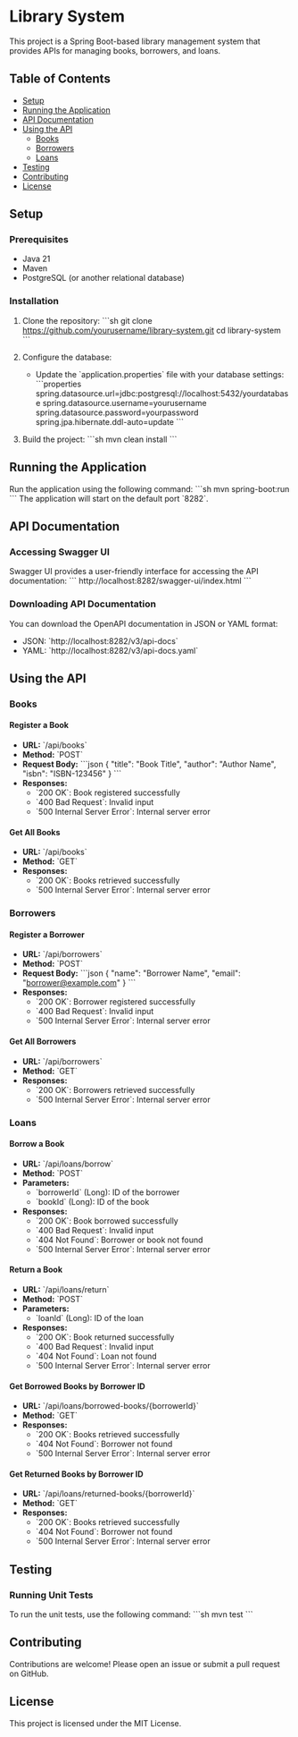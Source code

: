 # Library System

This project is a Spring Boot-based library management system that provides APIs for managing books, borrowers, and loans.

## Table of Contents
- [Setup](#setup)
- [Running the Application](#running-the-application)
- [API Documentation](#api-documentation)
- [Using the API](#using-the-api)
  - [Books](#books)
  - [Borrowers](#borrowers)
  - [Loans](#loans)
- [Testing](#testing)
- [Contributing](#contributing)
- [License](#license)

## Setup

### Prerequisites
- Java 21
- Maven
- PostgreSQL (or another relational database)

### Installation
1. Clone the repository:
   \`\`\`sh
   git clone https://github.com/yourusername/library-system.git
   cd library-system
   \`\`\`

2. Configure the database:
   - Update the \`application.properties\` file with your database settings:
     \`\`\`properties
     spring.datasource.url=jdbc:postgresql://localhost:5432/yourdatabase
     spring.datasource.username=yourusername
     spring.datasource.password=yourpassword
     spring.jpa.hibernate.ddl-auto=update
     \`\`\`

3. Build the project:
   \`\`\`sh
   mvn clean install
   \`\`\`

## Running the Application
Run the application using the following command:
\`\`\`sh
mvn spring-boot:run
\`\`\`
The application will start on the default port \`8282\`.

## API Documentation

### Accessing Swagger UI
Swagger UI provides a user-friendly interface for accessing the API documentation:
\`\`\`
http://localhost:8282/swagger-ui/index.html
\`\`\`

### Downloading API Documentation
You can download the OpenAPI documentation in JSON or YAML format:
- JSON: \`http://localhost:8282/v3/api-docs\`
- YAML: \`http://localhost:8282/v3/api-docs.yaml\`

## Using the API

### Books

#### Register a Book
- **URL:** \`/api/books\`
- **Method:** \`POST\`
- **Request Body:**
  \`\`\`json
  {
    "title": "Book Title",
    "author": "Author Name",
    "isbn": "ISBN-123456"
  }
  \`\`\`
- **Responses:**
  - \`200 OK\`: Book registered successfully
  - \`400 Bad Request\`: Invalid input
  - \`500 Internal Server Error\`: Internal server error

#### Get All Books
- **URL:** \`/api/books\`
- **Method:** \`GET\`
- **Responses:**
  - \`200 OK\`: Books retrieved successfully
  - \`500 Internal Server Error\`: Internal server error

### Borrowers

#### Register a Borrower
- **URL:** \`/api/borrowers\`
- **Method:** \`POST\`
- **Request Body:**
  \`\`\`json
  {
    "name": "Borrower Name",
    "email": "borrower@example.com"
  }
  \`\`\`
- **Responses:**
  - \`200 OK\`: Borrower registered successfully
  - \`400 Bad Request\`: Invalid input
  - \`500 Internal Server Error\`: Internal server error

#### Get All Borrowers
- **URL:** \`/api/borrowers\`
- **Method:** \`GET\`
- **Responses:**
  - \`200 OK\`: Borrowers retrieved successfully
  - \`500 Internal Server Error\`: Internal server error

### Loans

#### Borrow a Book
- **URL:** \`/api/loans/borrow\`
- **Method:** \`POST\`
- **Parameters:**
  - \`borrowerId\` (Long): ID of the borrower
  - \`bookId\` (Long): ID of the book
- **Responses:**
  - \`200 OK\`: Book borrowed successfully
  - \`400 Bad Request\`: Invalid input
  - \`404 Not Found\`: Borrower or book not found
  - \`500 Internal Server Error\`: Internal server error

#### Return a Book
- **URL:** \`/api/loans/return\`
- **Method:** \`POST\`
- **Parameters:**
  - \`loanId\` (Long): ID of the loan
- **Responses:**
  - \`200 OK\`: Book returned successfully
  - \`400 Bad Request\`: Invalid input
  - \`404 Not Found\`: Loan not found
  - \`500 Internal Server Error\`: Internal server error

#### Get Borrowed Books by Borrower ID
- **URL:** \`/api/loans/borrowed-books/{borrowerId}\`
- **Method:** \`GET\`
- **Responses:**
  - \`200 OK\`: Books retrieved successfully
  - \`404 Not Found\`: Borrower not found
  - \`500 Internal Server Error\`: Internal server error

#### Get Returned Books by Borrower ID
- **URL:** \`/api/loans/returned-books/{borrowerId}\`
- **Method:** \`GET\`
- **Responses:**
  - \`200 OK\`: Books retrieved successfully
  - \`404 Not Found\`: Borrower not found
  - \`500 Internal Server Error\`: Internal server error

## Testing

### Running Unit Tests
To run the unit tests, use the following command:
\`\`\`sh
mvn test
\`\`\`

## Contributing
Contributions are welcome! Please open an issue or submit a pull request on GitHub.

## License
This project is licensed under the MIT License.
